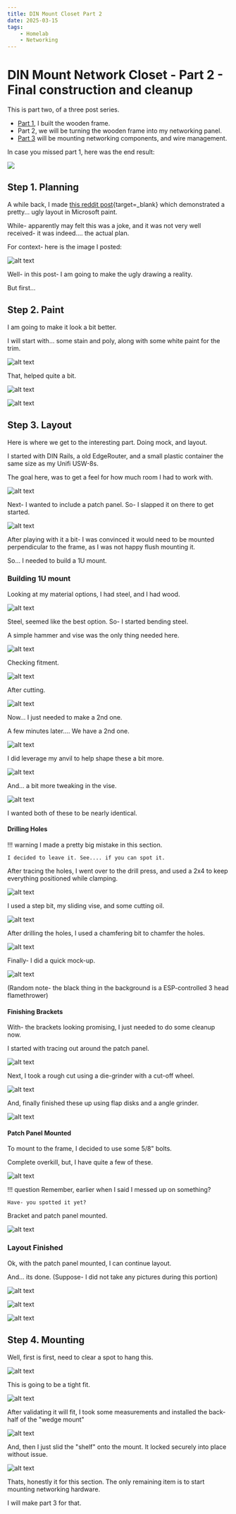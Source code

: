 ```yaml
---
title: DIN Mount Closet Part 2
date: 2025-03-15
tags:
    - Homelab
    - Networking
---
```


# DIN Mount Network Closet - Part 2 - Final construction and cleanup

This is part two, of a three post series.

* [Part 1](din-closet-1.md), I built the wooden frame. 
* Part 2, we will be turning the wooden frame into my networking panel.
* [Part 3](din-closet-3.md) will be mounting networking components, and wire management.

<!-- more -->

In case you missed part 1, here was the end result:

![](./assets-din-closet-1/end-result-front.webP)

## Step 1. Planning

A while back, I made [this reddit post](https://www.reddit.com/r/homelab/comments/1ht2vh1/cad_software_nah_mspaint_planning_to_din_mount_my/){target=_blank} which demonstrated a pretty... ugly layout in Microsoft paint.

While- apparently may felt this was a joke, and it was not very well received- it was indeed.... the actual plan.

For context- here is the image I posted:

![alt text](./assets-din-closet-2/ms-paint.webP)

Well- in this post- I am going to make the ugly drawing a reality.

But first...

## Step 2. Paint

I am going to make it look a bit better.

I will start with... some stain and poly, along with some white paint for the trim.

![alt text](./assets-din-closet-2/stain-and-poly-cans.webP)

That, helped quite a bit.

![alt text](./assets-din-closet-2/paint-stain-and-poly.webP)

![alt text](./assets-din-closet-2/paint-stain-and-poly-2.webP)

## Step 3. Layout

Here is where we get to the interesting part. Doing mock, and layout.

I started with DIN Rails, a old EdgeRouter, and a small plastic container the same size as my Unifi USW-8s.

The goal here, was to get a feel for how much room I had to work with.

![alt text](./assets-din-closet-2/layout-1.webP)

Next- I wanted to include a patch panel. So- I slapped it on there to get started.

![alt text](./assets-din-closet-2/layout-2.webP)

After playing with it a bit- I was convinced it would need to be mounted perpendicular to the frame, as I was not happy flush mounting it.

So... I needed to build a 1U mount.

### Building 1U mount

Looking at my material options, I had steel, and I had wood.

![alt text](./assets-din-closet-2/steel-or-wood.webP)

Steel, seemed like the best option. So- I started bending steel.

A simple hammer and vise was the only thing needed here.

![alt text](./assets-din-closet-2/hammer-and-vice.webP)

Checking fitment.

![alt text](./assets-din-closet-2/check-fitment.webP)

After cutting.

![alt text](./assets-din-closet-2/after-cutting.webP)

Now... I just needed to make a 2nd one.

A few minutes later.... We have a 2nd one.

![alt text](./assets-din-closet-2/mount-2.webP)

I did leverage my anvil to help shape these a bit more.

![alt text](./assets-din-closet-2/anvil.webP)

And... a bit more tweaking in the vise.

![alt text](./assets-din-closet-2/vise.webP)

I wanted both of these to be nearly identical.

#### Drilling Holes

!!! warning
    I made a pretty big mistake in this section.

    I decided to leave it. See.... if you can spot it.

After tracing the holes, I went over to the drill press, and used a 2x4 to keep everything positioned while clamping.

![alt text](./assets-din-closet-2/drill-1.webP)

I used a step bit, my sliding vise, and some cutting oil.

![alt text](./assets-din-closet-2/drill-2.webP)

After drilling the holes, I used a chamfering bit to chamfer the holes.

![alt text](./assets-din-closet-2/drill-3.webP)

Finally- I did a quick mock-up.

![alt text](./assets-din-closet-2/drill-4.webP)

(Random note- the black thing in the background is a ESP-controlled 3 head flamethrower)

#### Finishing Brackets

With- the brackets looking promising, I just needed to do some cleanup now.

I started with tracing out around the patch panel.

![alt text](./assets-din-closet-2/bracket-finish-1.webP)

Next, I took a rough cut using a die-grinder with a cut-off wheel.

![alt text](./assets-din-closet-2/bracket-finish-2.webP)

And, finally finished these up using flap disks and a angle grinder.

![alt text](./assets-din-closet-2/bracket-finish-3.webP)

#### Patch Panel Mounted

To mount to the frame, I decided to use some 5/8" bolts.

Complete overkill, but, I have quite a few of these.

![alt text](./assets-din-closet-2/bracket-mount-1.webP)

!!! question
    Remember, earlier when I said I messed up on something?

    Have- you spotted it yet?

Bracket and patch panel mounted.

![alt text](./assets-din-closet-2/patch-panel-mounted-1.webP)


### Layout Finished

Ok, with the patch panel mounted, I can continue layout.

And... its done. (Suppose- I did not take any pictures during this portion)

![alt text](./assets-din-closet-2/and-its-done.webP)

![alt text](assets-din-closet-2/ready-to-mount.webP)

![alt text](./assets-din-closet-2/patch-panel-mounted-2.webP)

## Step 4. Mounting

Well, first is first, need to clear a spot to hang this.

![alt text](./assets-din-closet-2/clearing-a-spot.webP)

This is going to be a tight fit.

![alt text](./assets-din-closet-2/tight-fit.webP)

After validating it will fit, I took some measurements and installed the back-half of the "wedge mount"

![alt text](./assets-din-closet-2/wall-mount-installed.webP)

And, then I just slid the "shelf" onto the mount. It locked securely into place without issue.

![alt text](./assets-din-closet-2/mounted.webP)

Thats, honestly it for this section. The only remaining item is to start mounting networking hardware.

I will make part 3 for that. 